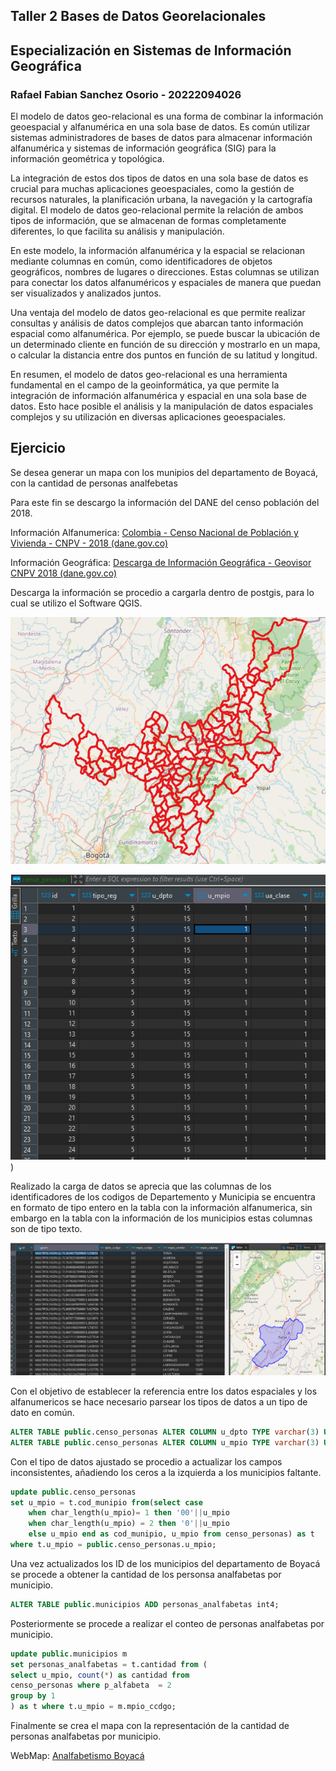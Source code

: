## Taller 2 Bases de Datos Georelacionales
## Especialización en Sistemas de Información Geográfica

### Rafael Fabian Sanchez Osorio - 20222094026

El modelo de datos geo-relacional es una forma de combinar la información geoespacial y alfanumérica en una sola base de datos. Es común utilizar sistemas administradores de bases de datos para almacenar información alfanumérica y sistemas de información geográfica (SIG) para la información geométrica y topológica.

La integración de estos dos tipos de datos en una sola base de datos es crucial para muchas aplicaciones geoespaciales, como la gestión de recursos naturales, la planificación urbana, la navegación y la cartografía digital. El modelo de datos geo-relacional permite la relación de ambos tipos de información, que se almacenan de formas completamente diferentes, lo que facilita su análisis y manipulación.

En este modelo, la información alfanumérica y la espacial se relacionan mediante columnas en común, como identificadores de objetos geográficos, nombres de lugares o direcciones. Estas columnas se utilizan para conectar los datos alfanuméricos y espaciales de manera que puedan ser visualizados y analizados juntos.

Una ventaja del modelo de datos geo-relacional es que permite realizar consultas y análisis de datos complejos que abarcan tanto información espacial como alfanumérica. Por ejemplo, se puede buscar la ubicación de un determinado cliente en función de su dirección y mostrarlo en un mapa, o calcular la distancia entre dos puntos en función de su latitud y longitud.

En resumen, el modelo de datos geo-relacional es una herramienta fundamental en el campo de la geoinformática, ya que permite la integración de información alfanumérica y espacial en una sola base de datos. Esto hace posible el análisis y la manipulación de datos espaciales complejos y su utilización en diversas aplicaciones geoespaciales.


## Ejercicio

Se desea generar un mapa con los munipios del departamento de Boyacá,  con la cantidad de personas analfebetas

Para este fin se descargo la información del DANE del censo población del 2018.

Información Alfanumerica: [Colombia - Censo Nacional de Población y Vivienda - CNPV - 2018 (dane.gov.co)](https://microdatos.dane.gov.co/index.php/catalog/643/get-microdata)

Información Geográfica: [Descarga de Información Geográfica - Geovisor CNPV 2018 (dane.gov.co)](https://geoportal.dane.gov.co/servicios/descarga-y-metadatos/visor-descarga-geovisores/)

Descarga la información se procedio a cargarla dentro de postgis, para lo cual se utilizo el Software QGIS.


![imagen](https://raw.githubusercontent.com/rfabians/boyaca_analfabetismo.github.io/main/MunicipiosBoyaca.png)


![imagen](https://raw.githubusercontent.com/rfabians/boyaca_analfabetismo.github.io/main/censoPersonas.png))

Realizado la carga de datos se aprecia  que las columnas de los identificadores de los codigos de Departemento y Municipia se encuentra en formato de tipo entero en la tabla con la información alfanumerica, sin embargo en la tabla con la información de los municipios estas columnas son de tipo texto.

![tablaAlfanumerica.png (1284×541) (raw.githubusercontent.com)](https://raw.githubusercontent.com/rfabians/boyaca_analfabetismo.github.io/main/tablaAlfanumerica.png)

Con el objetivo de establecer la referencia entre los datos espaciales y los alfanumericos se hace necesario parsear los tipos de datos a un tipo de dato en común.

``` sql
ALTER TABLE public.censo_personas ALTER COLUMN u_dpto TYPE varchar(3) USING u_dpto::varchar;
ALTER TABLE public.censo_personas ALTER COLUMN u_mpio TYPE varchar(3) USING u_mpio::varchar;
```

Con el tipo de datos ajustado se procedio a actualizar los campos inconsistentes, añadiendo los ceros a la izquierda a los municipios faltante.

``` sql
update public.censo_personas 
set u_mpio = t.cod_munipio from(select case 
	when char_length(u_mpio)= 1 then '00'||u_mpio
	when char_length(u_mpio) = 2 then '0'||u_mpio
	else u_mpio end as cod_munipio, u_mpio from censo_personas) as t
where t.u_mpio = public.censo_personas.u_mpio;
```


Una vez actualizados los ID de los municipios del departamento de Boyacá se procede a obtener la  cantidad de los personsa analfabetas por municipio.

``` sql
ALTER TABLE public.municipios ADD personas_analfabetas int4;
```

Posteriormente se procede a realizar el conteo de personas analfabetas por municipio.

``` sql
update public.municipios m
set personas_analfabetas = t.cantidad from (
select u_mpio, count(*) as cantidad from
censo_personas where p_alfabeta  = 2
group by 1
) as t where t.u_mpio = m.mpio_ccdgo;
```

Finalmente se crea el mapa con la representación de la cantidad de personas analfabetas por municipio.

WebMap: [Analfabetismo Boyacá](https://rfabians.github.io/boyaca_analfabetismo.github.io/)

